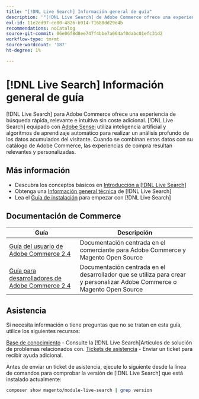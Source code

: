```yaml
---
title: "[!DNL Live Search] Información general de guía"
description: '"[!DNL Live Search] de Adobe Commerce ofrece una experiencia de búsqueda rápida, relevante e intuitiva".'
exl-id: 11e2ed97-ce80-4826-b914-71688dd29e4b
recommendations: noCatalog
source-git-commit: 06e06f8d8ee747f4bbe7a064af0dabc01efc31d2
workflow-type: tm+mt
source-wordcount: '187'
ht-degree: 1%

---
```


# [!DNL Live Search] Información general de guía

[!DNL Live Search] para Adobe Commerce ofrece una experiencia de búsqueda rápida, relevante e intuitiva sin coste adicional. [!DNL Live Search] equipado con [Adobe Sensei](https://www.adobe.com/sensei.html) utiliza inteligencia artificial y algoritmos de aprendizaje automático para realizar un análisis profundo de los datos acumulados del visitante. Cuando se combinan estos datos con su catálogo de Adobe Commerce, las experiencias de compra resultan relevantes y personalizadas.

## Más información

* Descubra los conceptos básicos en [Introducción a [!DNL Live Search]](overview.md)
* Obtenga una [Información general técnica](technical-overview.md) de [!DNL Live Search]
* Lea el [Guía de instalación](install.md) para empezar con [!DNL Live Search]

## Documentación de Commerce

| Guía | Descripción |
|------ | ----------- |
| [Guía del usuario de Adobe Commerce 2.4](https://experienceleague.adobe.com/docs/commerce.html) | Documentación centrada en el comerciante para Adobe Commerce y Magento Open Source |
| [Guía para desarrolladores de Adobe Commerce 2.4](https://developer.adobe.com/commerce/docs) | Documentación centrada en el desarrollador que se utiliza para crear y personalizar Adobe Commerce o Magento Open Source |

## Asistencia

Si necesita información o tiene preguntas que no se tratan en esta guía, utilice los siguientes recursos:

[Base de conocimiento](https://experienceleague.adobe.com/docs/commerce-knowledge-base/kb/overview.html) - Consulte la [!DNL Live Search]Artículos de solución de problemas relacionados con.
[Tickets de asistencia](https://experienceleague.adobe.com/docs/commerce-knowledge-base/kb/help-center-guide/magento-help-center-user-guide.html#submit-ticket) - Enviar un ticket para recibir ayuda adicional.

Antes de enviar un ticket de asistencia, ejecute lo siguiente desde la línea de comandos para comprobar la versión de [!DNL Live Search] que está instalado actualmente:

```bash
composer show magento/module-live-search | grep version
```
